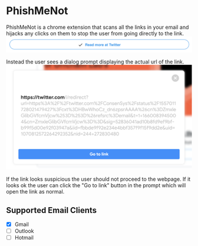 # PhishMeNot

PhishMeNot is a chrome extension that scans all the links in your email and hijacks any clicks on them to stop the user from going directly to the link.
![PhishMeNot link](./link-check.png)

Instead the user sees a dialog prompt displaying the actual url of the link.
![PhishMeNot Prompt](./link-preview.png)

If the link looks suspicious the user should not proceed to the webpage. If it looks ok the user can click the "Go to link" button in the prompt which will open the link as normal.

## Supported Email Clients
- [x] Gmail
- [ ] Outlook
- [ ] Hotmail
